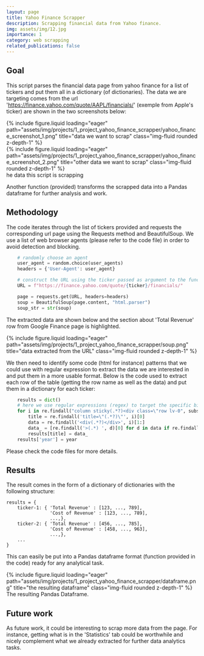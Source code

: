 ```yaml
---
layout: page
title: Yahoo Finance Scrapper
description: Scrapping financial data from Yahoo finance.
img: assets/img/12.jpg
importance: 1
category: web scrapping
related_publications: false
---
```



## Goal

This script parses the financial data page from yahoo finance for a list of tickers and put them all in a dictionary (of dictionaries). The data we are targeting comes from the url 'https://finance.yahoo.com/quote/AAPL/financials/' (exemple from Apple's ticker) are shown in the two screenshots below:

<div class="row">
    <div class="col-sm mt-3 mt-md-0">
        {% include figure.liquid loading="eager" path="assets/img/projects/1_project_yahoo_finance_scrapper/yahoo_finance_screenshot_1.png" title="data we want to scrap" class="img-fluid rounded z-depth-1" %}
    </div>
</div>

<div class="row">
    <div class="col-sm mt-3 mt-md-0">
        {% include figure.liquid loading="eager" path="assets/img/projects/1_project_yahoo_finance_scrapper/yahoo_finance_screenshot_2.png" title="other data we want to scrap" class="img-fluid rounded z-depth-1" %}
    </div>
</div>
<div class="caption">
    he data this script is scrapping
</div>

Another function (provided) transforms the scrapped data into a Pandas dataframe for further analysis and work.


## Methodology

The code iterates through the list of tickers provided and requests the corresponding url page using the Requests method and BeautifulSoup. We use a list of web browser agents (please refer to the code file) in order to avoid detection and blocking.

```python      
    # randomly choose an agent
    user_agent = random.choice(user_agents)
    headers = {'User-Agent': user_agent}

    # construct the URL using the ticker passed as argument to the function
    URL = f"https://finance.yahoo.com/quote/{ticker}/financials/"

    page = requests.get(URL, headers=headers)
    soup = BeautifulSoup(page.content, "html.parser")
    soup_str = str(soup)
```

The extracted data are shown below and the section about 'Total Revenue' row from Google Finance page is highlighted.

<div class="row">
    <div class="col-sm mt-3 mt-md-0">
        {% include figure.liquid loading="eager" path="assets/img/projects/1_project_yahoo_finance_scrapper/soup.png" title="data extracted from the URL" class="img-fluid rounded z-depth-1" %}
    </div>
</div>

We then need to identify some code (html for instance) patterns that we could use with regular expression to extract the data we are interested in and put them in a more usable format. Below is the code used to extract each row of the table (getting the row name as well as the data) and put them in a dictionary for each ticker:

```python
    results = dict()
    # here we use regular expressions (regex) to target the specific bits we are interested in
    for i in re.findall("column sticky(.*?)<div class=\"row lv-0", substr):
        title = re.findall('title=\"(.*?)\"', i)[0]
        data = re.findall('<div(.*?)</div>', i)[1:]
        data_ = [re.findall('>(.*) ', d)[0] for d in data if re.findall('>(.*) ', d)[0] not in title]
        results[title] = data_
    results['year'] = year
```

Please check the code files for more details.


## Results

The result comes in the form of a dictionary of dictionaries with the following structure:

    results = {
        ticker-1: { 'Total Revenue' : [123, ..., 789],
                    'Cost of Revenue' : [123, ..., 789],
                    ...,},
        ticker-2: { 'Total Revenue' : [456, ..., 785],
                    'Cost of Revenue' : [458, ..., 963],
                    ...,},
        ...
    }

This can easily be put into a Pandas dataframe format (function provided in the code) ready for any analytical task.

<div class="row">
    <div class="col-sm mt-3 mt-md-0">
        {% include figure.liquid loading="eager" path="assets/img/projects/1_project_yahoo_finance_scrapper/dataframe.png" title="the resulting dataframe" class="img-fluid rounded z-depth-1" %}
    </div>
</div>
<div class="caption">
    The resulting Pandas Dataframe.
</div>


## Future work

As future work, it could be interesting to scrap more data from the page. For instance, getting what is in the 'Statistics' tab could be worthwhile and nicely complement what we already extracted for further data analytics tasks. 


